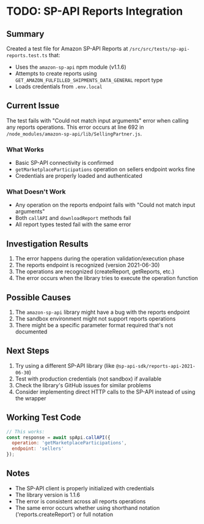 # TODO: SP-API Reports Integration

## Summary

Created a test file for Amazon SP-API Reports at `/src/src/tests/sp-api-reports.test.ts` that:
- Uses the `amazon-sp-api` npm module (v1.1.6)
- Attempts to create reports using `GET_AMAZON_FULFILLED_SHIPMENTS_DATA_GENERAL` report type
- Loads credentials from `.env.local`

## Current Issue

The test fails with "Could not match input arguments" error when calling any reports operations. This error occurs at line 692 in `/node_modules/amazon-sp-api/lib/SellingPartner.js`.

### What Works
- Basic SP-API connectivity is confirmed
- `getMarketplaceParticipations` operation on sellers endpoint works fine
- Credentials are properly loaded and authenticated

### What Doesn't Work
- Any operation on the reports endpoint fails with "Could not match input arguments"
- Both `callAPI` and `downloadReport` methods fail
- All report types tested fail with the same error

## Investigation Results

1. The error happens during the operation validation/execution phase
2. The reports endpoint is recognized (version 2021-06-30)
3. The operations are recognized (createReport, getReports, etc.)
4. The error occurs when the library tries to execute the operation function

## Possible Causes

1. The `amazon-sp-api` library might have a bug with the reports endpoint
2. The sandbox environment might not support reports operations
3. There might be a specific parameter format required that's not documented

## Next Steps

1. Try using a different SP-API library (like `@sp-api-sdk/reports-api-2021-06-30`)
2. Test with production credentials (not sandbox) if available
3. Check the library's GitHub issues for similar problems
4. Consider implementing direct HTTP calls to the SP-API instead of using the wrapper

## Working Test Code

```javascript
// This works:
const response = await spApi.callAPI({
  operation: 'getMarketplaceParticipations',
  endpoint: 'sellers'
});
```

## Notes

- The SP-API client is properly initialized with credentials
- The library version is 1.1.6
- The error is consistent across all reports operations
- The same error occurs whether using shorthand notation ('reports.createReport') or full notation